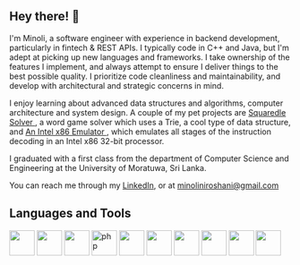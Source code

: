 ## Hey there! 👋

I'm Minoli, a software engineer with experience in backend development, particularly in fintech & REST APIs. I typically code in C++ and Java, but I'm adept at picking up new languages and frameworks. I take ownership of the features I implement, and always attempt to ensure I deliver things to the best possible quality. I prioritize code cleanliness and maintainability, and develop with architectural and strategic concerns in mind.

I enjoy learning about advanced data structures and algorithms, computer architecture and system design. A couple of my pet projects are <a href="https://github.com/minoli-g/squaredle-solver"> Squaredle Solver </a>, a word game solver which uses a Trie, a cool type of data structure, and <a href="https://github.com/minoli-g/intel-x86-emulator"> An Intel x86 Emulator </a>, which emulates all stages of the instruction decoding in an Intel x86 32-bit processor. 

I graduated with a first class from the department of Computer Science and Engineering at the University of Moratuwa, Sri Lanka. 

You can reach me through my <a href="https://linkedin.com/in/minoligamlath/">LinkedIn</a>, or at minoliniroshani@gmail.com

## Languages and Tools

<p align="left">
<img src="https://cdn.jsdelivr.net/gh/devicons/devicon/icons/cplusplus/cplusplus-original.svg" width="45" height="45" />
<img src="https://cdn.jsdelivr.net/gh/devicons/devicon/icons/java/java-original-wordmark.svg"  width="45" height="45"/>
<img src="https://cdn.jsdelivr.net/gh/devicons/devicon/icons/spring/spring-original-wordmark.svg" width="45" height="45"/>   
<img src="https://cdn.jsdelivr.net/gh/devicons/devicon/icons/php/php-original.svg" alt="php" width="45" height="45"/>
<img src="https://cdn.jsdelivr.net/gh/devicons/devicon/icons/mongodb/mongodb-original-wordmark.svg" width="45" height="45" />
<img src="https://cdn.jsdelivr.net/gh/devicons/devicon/icons/python/python-original-wordmark.svg" width="45" height="45" />
<img src="https://cdn.jsdelivr.net/gh/devicons/devicon/icons/javascript/javascript-original.svg" width="45" height="45" />
<img src="https://cdn.jsdelivr.net/gh/devicons/devicon/icons/docker/docker-original-wordmark.svg" width="45" height="45" />
<img src="https://cdn.jsdelivr.net/gh/devicons/devicon/icons/kubernetes/kubernetes-plain-wordmark.svg" width="45" height="45" />
<img src="https://cdn.jsdelivr.net/gh/devicons/devicon/icons/flask/flask-original-wordmark.svg" width="45" height="45" />
</p>
